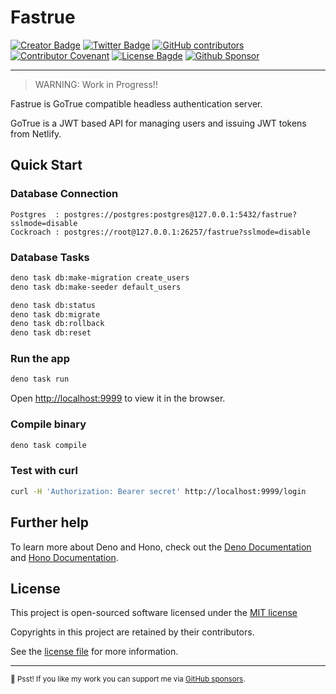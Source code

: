 # Fastrue

[![Creator Badge](https://badgen.net/badge/icon/Made%20by%20Aris%20Ripandi?icon=bitcoin-lightning&label&color=blue&labelColor=black&style=flat-square)](https://ripandis.com)
[![Twitter Badge](https://badgen.net/badge/icon/Follow%20Twitter?icon=twitter&label&color=blue&labelColor=black&style=flat-square)](https://twitter.com/riipandi)
[![GitHub contributors](https://img.shields.io/github/contributors/riipandi/fastrue?style=flat-square)](https://github.com/riipandi/fastrue/graphs/contributors)
[![Contributor Covenant](https://img.shields.io/badge/Contributor%20Covenant-2.1-4baaaa.svg)](./CODE_OF_CONDUCT.md)
[![License Bagde](https://badgen.net/github/license/riipandi/fastrue?label=license&color=blue&labelColor=black&style=flat-square)](./LICENSE)
[![Github Sponsor](https://badgen.net/badge/icon/sponsors?icon=github&label&color=green&labelColor=black&style=flat-square)](https://github.com/sponsors/riipandi)

<hr/>

> WARNING: Work in Progress!!

Fastrue is GoTrue compatible headless authentication server.

GoTrue is a JWT based API for managing users and issuing JWT tokens from Netlify.

## Quick Start

### Database Connection

```plain
Postgres  : postgres://postgres:postgres@127.0.0.1:5432/fastrue?sslmode=disable
Cockroach : postgres://root@127.0.0.1:26257/fastrue?sslmode=disable
```

### Database Tasks
```sh
deno task db:make-migration create_users
deno task db:make-seeder default_users

deno task db:status
deno task db:migrate
deno task db:rollback
deno task db:reset
```

### Run the app

```sh
deno task run
```

Open <http://localhost:9999> to view it in the browser.

### Compile binary

```sh
deno task compile
```


### Test with curl

```sh
curl -H 'Authorization: Bearer secret' http://localhost:9999/login
```

## Further help

To learn more about Deno and Hono, check out the [Deno Documentation](https://deno.land/) and [Hono Documentation](https://hono.dev/).

## License

This project is open-sourced software licensed under the [MIT license][choosealicense]

Copyrights in this project are retained by their contributors.

See the [license file](./LICENSE) for more information.

[choosealicense]: https://choosealicense.com/licenses/mit/

---

<sub>🤫 Psst! If you like my work you can support me via [GitHub sponsors](https://github.com/sponsors/riipandi).
